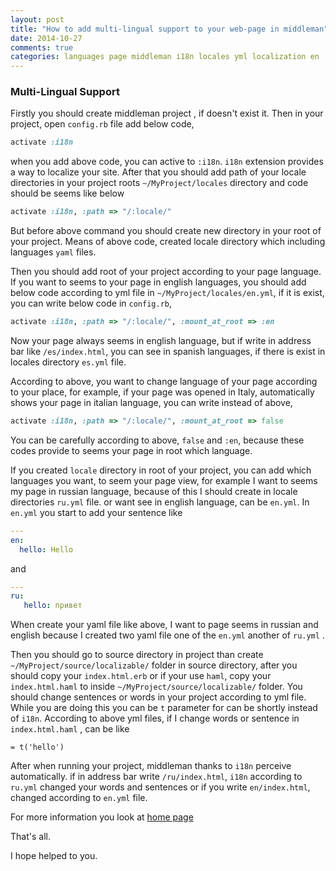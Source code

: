 ```yaml
---
layout: post
title: "How to add multi-lingual support to your web-page in middleman"
date: 2014-10-27 
comments: true
categories: languages page middleman i18n locales yml localization en
---
```


### Multi-Lingual Support

Firstly you should create middleman project , if doesn't exist it. Then in your project, 
open `config.rb`  file add below code,

```ruby
activate :i18n
```

when you add above code, you can active to `:i18n`. `i18n` extension provides a way to localize your site. 
After that you should add path of your locale directories in your project roots `~/MyProject/locales` directory and code
should be seems like below

```ruby
activate :i18n, :path => "/:locale/"
```

But before above command you should create new directory in your root of your project. Means of above code, created 
locale directory which including languages `yaml` files.

Then you should add root of your project according to your page language. If you want to seems to your page in english 
languages, you should add below code according to yml file in `~/MyProject/locales/en.yml`, 
if it is exist, you can write below code in `config.rb`, 

```ruby
activate :i18n, :path => "/:locale/", :mount_at_root => :en
```

Now your page always seems in english language, but if write in address bar like `/es/index.html`, you can see in 
spanish languages, if there is exist in locales directory `es.yml` file. 

According to above,  you want to change language of your page according to your place, for example, if your page was opened in Italy,
automatically shows your page in italian language, you can write instead of above,

```ruby
activate :i18n, :path => "/:locale/", :mount_at_root => false
```

You can be carefully according to above, `false` and `:en`, because these codes provide to seems your page in root which language.
 
If you created `locale` directory in root of your project, you can add which languages you want, to seem your page view, 
for example I want to seems my page in russian language, because of this I should create in locale directories `ru.yml` file.
or want see in english language, can be `en.yml`. In `en.yml` you start to add your sentence like

```yaml
---
en:
  hello: Hello
```

and

```yaml
---
ru:
   hello: привет 
```


When create your yaml file like above, I want to page seems in russian and english because I created two yaml file 
one of the `en.yml` another of `ru.yml` . 

Then you should go to source directory in project than create `~/MyProject/source/localizable/` folder in source directory,
after you should copy your `index.html.erb` or if your use `haml`, copy your `index.html.haml` to inside `~/MyProject/source/localizable/`
folder. You should change sentences or words in your project according to yml file. While you are doing this you 
can be `t` parameter for can be shortly instead of `i18n`. According to above yml files, if I change words or sentence 
in `index.html.haml` , can be like

```haml
= t('hello')
```

After when running your project, middleman thanks to `i18n` perceive automatically. if in address bar 
write `/ru/index.html`, `i18n` according to `ru.yml` changed your words and sentences or if you write `en/index.html`, 
changed according to `en.yml` file.

For more information you look at [home page](http://middlemanapp.com/advanced/localization/)

That's all.


I hope helped to you.
